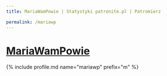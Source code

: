 ```yaml
---
title: MariaWamPowie | Statystyki patronite.pl | Patromierz

permalink: /mariawp
---
```


# [MariaWamPowie](https://patronite.pl/mariawp)

{% include profile.md name="mariawp" prefix="m" %}
